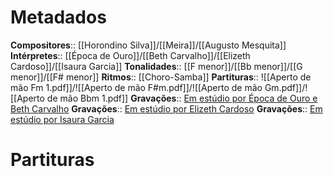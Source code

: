 # Metadados

**Compositores**:: [[Horondino Silva]]/[[Meira]]/[[Augusto Mesquita]]
**Intérpretes**:: [[Época de Ouro]]/[[Beth Carvalho]]/[[Elizeth Cardoso]]/[[Isaura Garcia]]
**Tonalidades**:: [[F menor]]/[[Bb menor]]/[[G menor]]/[[F# menor]]
**Ritmos**:: [[Choro-Samba]]
**Partituras**:: ![[Aperto de mão Fm 1.pdf]]/![[Aperto de mão F#m.pdf]]/![[Aperto de mão Gm.pdf]]/![[Aperto de mão Bbm 1.pdf]]
**Gravações**:: [Em estúdio por Época de Ouro e Beth Carvalho](https://www.youtube.com/watch?v=sjKyNeA6A-Q&ab_channel=ChoroePoesia)
**Gravações**:: [Em estúdio por Elizeth Cardoso](https://www.youtube.com/watch?v=7F2kAxqUdw4&ab_channel=Ant%C3%B4nioBocai%C3%BAva)
**Gravações**:: [Em estúdio por Isaura Garcia](https://www.youtube.com/watch?v=RvOmQv78cNg&ab_channel=IsauraGarcia-Topic)


# Partituras